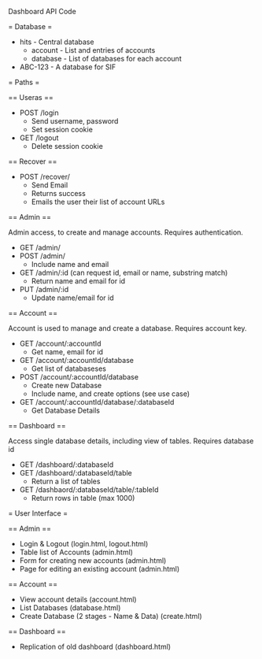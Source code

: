 Dashboard API Code

= Database =

* hits - Central database
	* account - List and entries of accounts
	* database - List of databases for each account
* ABC-123 - A database for SIF

= Paths =

== Useras ==

* POST /login
	* Send username, password
	* Set session cookie
* GET /logout
	* Delete session cookie

== Recover ==

* POST /recover/
	* Send Email
	* Returns success
	* Emails the user their list of account URLs

== Admin ==

Admin access, to create and manage accounts. Requires authentication.

* GET /admin/
* POST /admin/
	* Include name and email
* GET /admin/:id (can request id, email or name, substring match)
	* Return name and email for id
* PUT /admin/:id
	* Update name/email for id

== Account ==

Account is used to manage and create a database. Requires account key.

* GET /account/:accountId
	* Get name, email for id
* GET /account/:accountId/database
	* Get list of databaseses
* POST /account/:accountId/database
	* Create new Database
	* Include name, and create options (see use case)
* GET /account/:accountId/database/:databaseId
	* Get Database Details

== Dashboard ==

Access single database details, including view of tables. Requires database id

* GET /dashboard/:databaseId
* GET /dashboard/:databaseId/table
	* Return a list of tables
* GET /dashbaord/:databaseId/table/:tableId
	* Return rows in table (max 1000)


= User Interface =

== Admin ==

* Login & Logout (login.html, logout.html)
* Table list of Accounts (admin.html)
* Form for creating new accounts (admin.html)
* Page for editing an existing account (admin.html)

== Account ==

* View account details (account.html)
* List Databases (database.html)
* Create Database (2 stages - Name & Data) (create.html)

== Dashboard ==

* Replication of old dashboard (dashboard.html)

